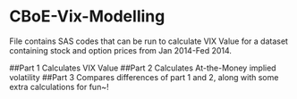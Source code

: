 # CBoE-Vix-Modelling
File contains SAS codes that can be run to calculate VIX Value for a dataset containing stock and option prices from Jan 2014-Fed 2014.

##Part 1 Calculates VIX Value
##Part 2 Calculates At-the-Money implied volatility
##Part 3 Compares differences of part 1 and 2, along with some extra calculations for fun~! 
